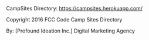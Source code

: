 CampSites Directory: https://campsites.herokuapp.com/

Copyright 2016 FCC Code Camp Sites Directory

By: [Profound Ideation Inc.] Digital Marketing Agency
